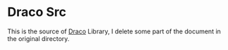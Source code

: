 
# Draco Src

This is the source of [Draco](https://google.github.io/draco/) Library, I delete some part of the document in the original directory.
